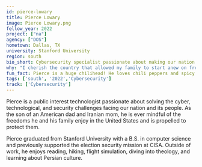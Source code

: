 ```yaml
---
id: pierce-lowary
title: Pierce Lowary
image: Pierce Lowary.png
fellow_year: 2022
project: ["na"]
agency: ["DOS"]
hometown: Dallas, TX
university: Stanford University
region: south
bio_short: Cybersecurity specialist passionate about making our nation a bit more secure for everyone. 
why: "I cherish the country that allowed my family to start anew on free shores, and I was inspired to join by the need to improve our nation's cybersecurity. America and Americans are more dependent on technology than ever, but there's a gap between where we are in our defensive posture and where we need to be. It is an honor to help solve some of these technological challenges and make our nation a little bit better, and a little bit more secure, for everyone."
fun_fact: Pierce is a huge chilihead! He loves chili peppers and spicy food—the spicier, the better.
tags: ['south', '2022','Cybersecurity']
track: ['Cybersecurity']
---
```


Pierce is a public interest technologist passionate about solving the cyber, technological, and security challenges facing our nation and its people. As the son of an American dad and Iranian mom, he is ever mindful of the freedoms he and his family enjoy in the United States and is propelled to protect them.

Pierce graduated from Stanford University with a B.S. in computer science and previously supported the election security mission at CISA. Outside of work, he enjoys reading, hiking, flight simulation, diving into theology, and learning about Persian culture.

